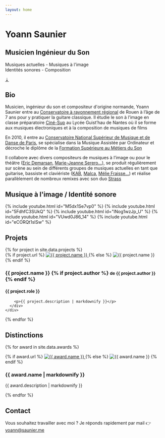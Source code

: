 ```yaml
---
layout: home
---
```


<div id="banner">
  <h1>Yoann Saunier</h1>
  <h2>Musicien Ingénieur du Son</h2>
  <p>
    Musiques actuelles - Musiques à l'image<br>Identités sonores - Composition
  </p>

  <!-- <div id="soundcloud">
    <iframe width="100%" height="166" scrolling="no" frameborder="no" src="https://w.soundcloud.com/player/?url=https%3A//api.soundcloud.com/tracks/310547960&amp;color=%23ff5500&amp;auto_play=false&amp;hide_related=true&amp;show_comments=false&amp;show_user=true&amp;show_reposts=false&amp;show_teaser=true"></iframe>
  </div> -->

  <a href="#bio" id="scroll-down">
    ⇣
  </a>
</div>

<div id="bio" class="centered">
  <h2>Bio</h2>
  <p>
    Musicien, ingénieur du son et compositeur d'origine normande, Yoann Saunier entre au <a href="http://www.conservatoirederouen.fr">Conservatoire à rayonnement régional</a> de Rouen à l’âge de 7 ans pour y pratiquer la guitare classique. Il étudie le son à l’image en classe préparatoire <a href="http://guisthau.paysdelaloire.e-lyco.fr/le-superieur/cine-sup-/">Ciné-Sup</a> au Lycée Guist’hau de Nantes où
    il se forme aux musiques électroniques et à la composition de musiques de films
  </p>
  <p>
    En 2010, il entre au <a href="http://www.conservatoiredeparis.fr">Conservatoire National Supérieur de Musique et de Danse de Paris</a>, se spécialise dans la Musique Assistée par Ordinateur et décroche le diplôme de la <a href="http://www.fsms.fr">Formation Supérieure au Métiers du Son</a>
  </p>
  <p>
    Il collabore avec divers compositeurs de musiques à l’image ou pour le théâtre (<a href="http://edemarsan.free.fr/index_f.htm">Eric Demarsan</a>, <a href="https://www.mariejeanneserero.fr">Marie-Jeanne Serero…</a>), se produit régulièrement sur scène au sein de différents groupes de musiques actuelles en tant que guitarise, bassiste et claviériste (<a href="http://www.kabaretmusic.fr">KAB</a>, <a href="https://www.facebook.com/iammalca">Malca</a>,
    <a href="http://www.meliefraisse.com">Mélie Fraisse…</a>) et réalise parallèlement de nombreux remixes avec son duo <a href="https://soundcloud.com/strassreleases">Strass</a>
  </p>
</div>

<div id="musique-a-limage" class="centered">
  <h2>Musique à l'image / Identité sonore</h2>

  {% include youtube.html id="M5dx1Se7vp0" %}
  {% include youtube.html id="5FdhfC3SUkQ" %}
  {% include youtube.html id="lNog1wzJp_U" %}
  {% include youtube.html id="VUwd0J86_14" %}
  {% include youtube.html id="eCORQt1sISw" %}
</div>
<!--
<div id="composition" class="centered">
  <h2>Composition / Musique live</h2>

  {% include youtube.html id="ZuM4-JbXG_s" %}
  {% include youtube.html id="wVlSh10-OJQ" %}
  {% include youtube.html id="GWb2wM78l_M" %}
</div>

<div id="remixes" class="centered">
  <h2>Remixes / DJ Sets</h2>

  {% include soundcloud.html id="310547960" %}
  {% include soundcloud.html id="134419576" %}
  {% include soundcloud.html id="102949631" %}
</div>
-->
<div id="projects" class="centered">
  <h2>Projets</h2>
  {% for project in site.data.projects %}
    <div class="project">
      <div class="picture">
        {% if project.url %}
          <a href="{{ project.url }}">
            <img src="/assets/projects/{{ project.picture }}" alt="{{ project.name }}">
          </a>
        {% else %}
          <img src="/assets/projects/{{ project.picture }}" alt="{{ project.name }}">
        {% endif %}
      </div>
      <div class="infos">
        <h3>
          {{ project.name }}
          {% if project.author %}
            <small>de {{ project.author }}</small>
          {% endif %}
        </h3>
        <h4>{{ project.role }}</h4>

        <p>{{ project.description | markdownify }}</p>
      </div>
    </div>
  {% endfor %}
</div>

<div id="awards" class="centered">
  <h2>Distinctions</h2>

  {% for award in site.data.awards %}
    <div class="project">
      <div class="picture">
        {% if award.url %}
          <a href="{{ award.url }}">
            <img src="/assets/awards/{{ award.picture }}" alt="{{ award.name }}">
          </a>
        {% else %}
          <img src="/assets/awards/{{ award.picture }}" alt="{{ award.name }}">
        {% endif %}
      </div>
      <div class="infos">
        <h3>
          {{ award.name | markdownify }}
        </h3>
        <p>{{ award.description | markdownify }}</p>
      </div>
    </div>
  {% endfor %}
</div>

<div id="contact" class="centered">
  <h2>Contact</h2>

  <p>
    Vous souhaitez travailler avec moi ? Je réponds rapidement par mail 👉 <a href="mailto:yoann@saunier.me">yoann@saunier.me</a>
  </p>
</div>
